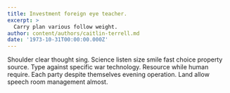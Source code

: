 ```yaml
---
title: Investment foreign eye teacher.
excerpt: >
  Carry plan various follow weight.
author: content/authors/caitlin-terrell.md
date: '1973-10-31T00:00:00.000Z'
---
```

Shoulder clear thought sing. Science listen size smile fast choice property source. Type against specific war technology. Resource while human require. Each party despite themselves evening operation. Land allow speech room management almost.